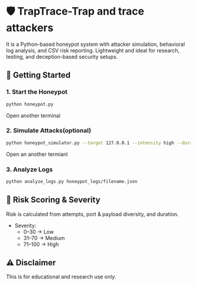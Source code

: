 # 🛡️ TrapTrace-Trap and trace attackers
It is a Python-based honeypot system with attacker simulation, behavioral log analysis, and CSV risk reporting. Lightweight and ideal for research, testing, and deception-based security setups.

## 🚀 Getting Started
### 1. Start the Honeypot
```bash
python honeypot.py
```
Open another terminal
### 2. Simulate Attacks(optional)
```bash
python honeypot_simulator.py --target 127.0.0.1 --intensity high --duration 60
```
Open an another termianl
### 3. Analyze Logs
```bash
python analyze_logs.py honeypot_logs/filename.json
```
## 🧠 Risk Scoring & Severity
 Risk is calculated from attempts, port & payload diversity, and duration.
- Severity:
  - 0–30 → Low
  - 31–70 → Medium
  - 71–100 → High
## ⚠️ Disclaimer
   This is for educational and research use only.
